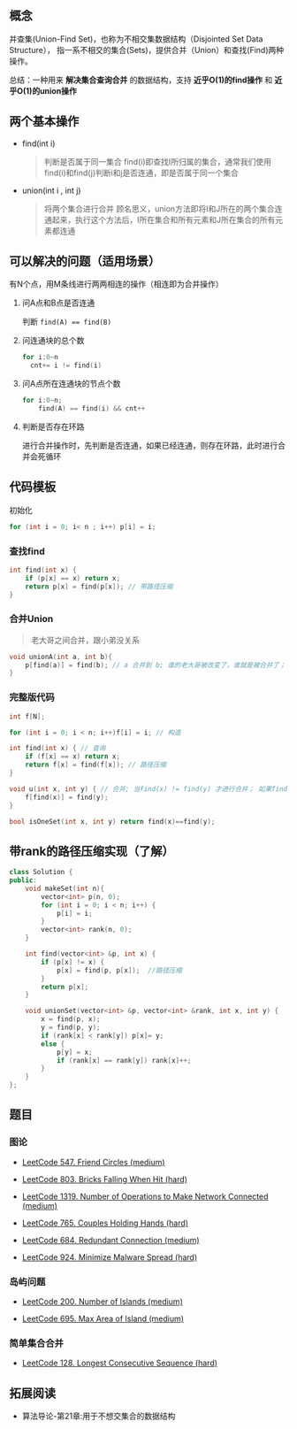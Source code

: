## 概念

并查集(Union-Find Set)，也称为不相交集数据结构（Disjointed Set Data Structure），
指一系不相交的集合(Sets)，提供合并（Union）和查找(Find)两种操作。

总结：一种用来 **解决集合查询合并** 的数据结构，支持 **近乎O(1)的find操作** 和 **近乎O(1)的union操作**

## 两个基本操作

- find(int i)

    > 判断是否属于同一集合
    > find(i)即查找I所归属的集合，通常我们使用find(i)和find(j)判断i和j是否连通，即是否属于同一个集合

- union(int i , int j)

    > 将两个集合进行合并
    > 顾名思义，union方法即将I和J所在的两个集合连通起来，执行这个方法后，I所在集合和所有元素和J所在集合的所有元素都连通

## 可以解决的问题（适用场景）

有N个点，用M条线进行两两相连的操作（相连即为合并操作）

1. 问A点和B点是否连通

    判断 `find(A) == find(B)`

2. 问连通块的总个数
    
    ```cpp
    for i:0~n
      cnt+= i != find(i)
    ```

3. 问A点所在连通块的节点个数

    ```cpp
    for i:0~n;
        find(A) == find(i) && cnt++
    ```
    
4. 判断是否存在环路

    进行合并操作时，先判断是否连通，如果已经连通，则存在环路，此时进行合并会死循环

## 代码模板

初始化

```cpp
for (int i = 0; i< n ; i++) p[i] = i;
```

### 查找find

```cpp
int find(int x) {
    if (p[x] == x) return x;
    return p[x] = find(p[x]); // 带路径压缩
}
```

### 合并Union

> 老大哥之间合并，跟小弟没关系

```cpp
void unionA(int a, int b){
    p[find(a)] = find(b); // a 合并到 b; 谁的老大哥被改变了，谁就是被合并了；
}
```

### 完整版代码

```cpp
int f[N];

for (int i = 0; i < n; i++)f[i] = i; // 构造

int find(int x) { // 查询
    if (f[x] == x) return x;
    return f[x] = find(f[x]); // 路径压缩
}

void u(int x, int y) { // 合并; 当find(x) != find(y) 才进行合并； 如果find(x) == find(y)，没必要进行合并，已经在一个集合；此时进行合并表明存在环路；
    f[find(x)] = find(y);
}

bool isOneSet(int x, int y) return find(x)==find(y);
```

## 带rank的路径压缩实现（了解）

```cpp
class Solution {
public:
    void makeSet(int n){
        vector<int> p(n, 0);
        for (int i = 0; i < n; i++) {
            p[i] = i;
        }
        vector<int> rank(n, 0);
    }

    int find(vector<int> &p, int x) {
        if (p[x] != x) {
            p[x] = find(p, p[x]);  //路径压缩
        }
        return p[x];
    }

    void unionSet(vector<int> &p, vector<int> &rank, int x, int y) {
        x = find(p, x);
        y = find(p, y);
        if (rank[x] < rank[y]) p[x]= y;
        else {
            p[y] = x;
            if (rank[x] == rank[y]) rank[x]++;
        }
    }
};
```

## 题目

### 图论

- [LeetCode 547. Friend Circles (medium)](https://github.com/muyids/leetcode/blob/master/algorithms/501-600/547.friend-circles.md)

- [LeetCode 803. Bricks Falling When Hit (hard)](https://github.com/muyids/leetcode/blob/master/algorithms/801-900/803.bricks-falling-when-hit.md)

- [LeetCode 1319. Number of Operations to Make Network Connected (medium)](https://github.com/muyids/leetcode/blob/master/algorithms/1301-1400/1319.number-of-operations-to-make-network-connected.md)

- [LeetCode 765. Couples Holding Hands (hard)](https://github.com/muyids/leetcode/blob/master/algorithms/701-800/765.couples-holding-hands.md)

- [LeetCode 684. Redundant Connection (medium)](https://github.com/muyids/leetcode/blob/master/algorithms/601-700/684.redundant-connection.md)

- [LeetCode 924. Minimize Malware Spread (hard)](https://github.com/muyids/leetcode/blob/master/algorithms/901-1000/924.minimize-malware-spread.md)

### 岛屿问题

- [LeetCode 200. Number of Islands (medium)](https://github.com/muyids/leetcode/blob/master/algorithms/201-300/200.number-of-islands.md)

- [LeetCode 695. Max Area of Island (medium)](https://github.com/muyids/leetcode/blob/master/algorithms/601-700/695.max-area-of-island.md)

### 简单集合合并

- [LeetCode 128. Longest Consecutive Sequence (hard)](https://github.com/muyids/leetcode/blob/master/algorithms/101-200/128.longest-consecutive-sequence.md)

## 拓展阅读

- 算法导论-第21章:用于不想交集合的数据结构
